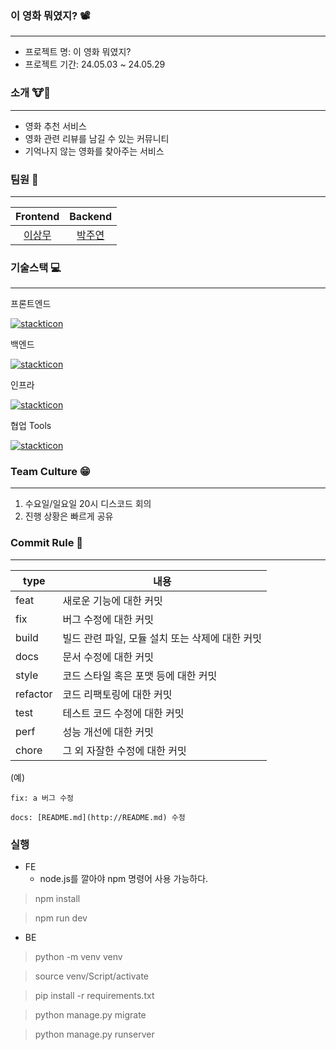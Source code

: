 ### 이 영화 뭐였지? 📽️
<hr>

- 프로젝트 명: 이 영화 뭐였지?
- 프로젝트 기간: 24.05.03 ~ 24.05.29

### 소개 🐮🐶
<hr>

- 영화 추천 서비스
- 영화 관련 리뷰를 남길 수 있는 커뮤니티
- 기억나지 않는 영화를 찾아주는 서비스

### 팀원 🧐
<hr>

|Frontend|Backend|
|:--:|:--:|
|[이상무](https://github.com/sangmu0502)|[박주연](https://github.com/krozv)|

### 기술스택 💻
<hr>
프론트엔드

<a href="https://github.com/msdio/stackticon"><img src="https://firebasestorage.googleapis.com/v0/b/stackticon-81399.appspot.com/o/images%2F1714907115307?alt=media&token=171c3039-4274-432c-9a03-b79b1fd598eb" alt="stackticon" /></a>

백엔드

<a href="https://github.com/msdio/stackticon"><img src="https://firebasestorage.googleapis.com/v0/b/stackticon-81399.appspot.com/o/images%2F1714906980190?alt=media&token=b2c7951a-5587-4bc1-b07e-1c7a53b15545" alt="stackticon" /></a>

인프라

<a href="https://github.com/msdio/stackticon"><img src="https://firebasestorage.googleapis.com/v0/b/stackticon-81399.appspot.com/o/images%2F1714907481681?alt=media&token=d6599500-9acf-445e-a8b1-40f59ac98fbc" alt="stackticon" /></a>

협업 Tools

<a href="https://github.com/msdio/stackticon"><img src="https://firebasestorage.googleapis.com/v0/b/stackticon-81399.appspot.com/o/images%2F1714907510787?alt=media&token=afea613a-31ed-4b71-b167-eaa39b9527d6" alt="stackticon" /></a>

### Team Culture 😁
<hr>

1. 수요일/일요일 20시 디스코드 회의
2. 진행 상황은 빠르게 공유

### Commit Rule 🍭
<hr>

| type | 내용 |
| --- | --- |
| feat | 새로운 기능에 대한 커밋 |
| fix | 버그 수정에 대한 커밋 |
| build | 빌드 관련 파일, 모듈 설치 또는 삭제에 대한 커밋 |
| docs | 문서 수정에 대한 커밋 |
| style | 코드 스타일 혹은 포맷 등에 대한 커밋 |
| refactor | 코드 리팩토링에 대한 커밋 |
| test | 테스트 코드 수정에 대한 커밋 |
| perf | 성능 개선에 대한 커밋 |
| chore | 그 외 자잘한 수정에 대한 커밋 |

(예)

`fix: a 버그 수정`

`docs: [README.md](http://README.md) 수정`


### 실행
- FE
    - node.js를 깔아야 npm 명령어 사용 가능하다.
> npm install

> npm run dev

- BE
> python -m venv venv

> source venv/Script/activate

> pip install -r requirements.txt

> python manage.py migrate

> python manage.py runserver